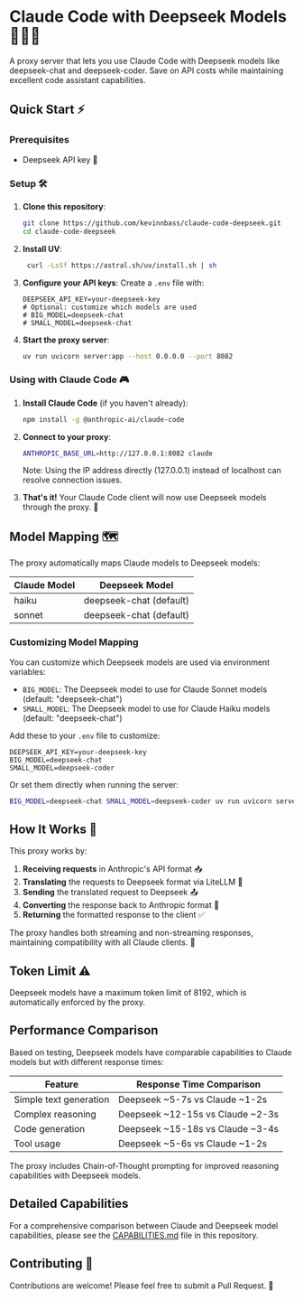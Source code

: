 # Claude Code with Deepseek Models 🧙‍♂️🤖

A proxy server that lets you use Claude Code with Deepseek models like deepseek-chat and deepseek-coder. Save on API costs while maintaining excellent code assistant capabilities.

## Quick Start ⚡

### Prerequisites

- Deepseek API key 🔑

### Setup 🛠️

1. **Clone this repository**:
   ```bash
   git clone https://github.com/kevinnbass/claude-code-deepseek.git
   cd claude-code-deepseek
   ```

2. **Install UV**:
   ```bash
    curl -LsSf https://astral.sh/uv/install.sh | sh
   ```

3. **Configure your API keys**:
   Create a `.env` file with:
   ```
   DEEPSEEK_API_KEY=your-deepseek-key
   # Optional: customize which models are used
   # BIG_MODEL=deepseek-chat
   # SMALL_MODEL=deepseek-chat
   ```

4. **Start the proxy server**:
   ```bash
   uv run uvicorn server:app --host 0.0.0.0 --port 8082
   ```

### Using with Claude Code 🎮

1. **Install Claude Code** (if you haven't already):
   ```bash
   npm install -g @anthropic-ai/claude-code
   ```

2. **Connect to your proxy**:
   ```bash
   ANTHROPIC_BASE_URL=http://127.0.0.1:8082 claude
   ```
   
   Note: Using the IP address directly (127.0.0.1) instead of localhost can resolve connection issues.

3. **That's it!** Your Claude Code client will now use Deepseek models through the proxy. 🎯

## Model Mapping 🗺️

The proxy automatically maps Claude models to Deepseek models:

| Claude Model | Deepseek Model |
|--------------|----------------|
| haiku | deepseek-chat (default) |
| sonnet | deepseek-chat (default) |

### Customizing Model Mapping

You can customize which Deepseek models are used via environment variables:

- `BIG_MODEL`: The Deepseek model to use for Claude Sonnet models (default: "deepseek-chat")
- `SMALL_MODEL`: The Deepseek model to use for Claude Haiku models (default: "deepseek-chat")

Add these to your `.env` file to customize:
```
DEEPSEEK_API_KEY=your-deepseek-key
BIG_MODEL=deepseek-chat
SMALL_MODEL=deepseek-coder
```

Or set them directly when running the server:
```bash
BIG_MODEL=deepseek-chat SMALL_MODEL=deepseek-coder uv run uvicorn server:app --host 0.0.0.0 --port 8082
```

## How It Works 🧩

This proxy works by:

1. **Receiving requests** in Anthropic's API format 📥
2. **Translating** the requests to Deepseek format via LiteLLM 🔄
3. **Sending** the translated request to Deepseek 📤
4. **Converting** the response back to Anthropic format 🔄
5. **Returning** the formatted response to the client ✅

The proxy handles both streaming and non-streaming responses, maintaining compatibility with all Claude clients. 🌊

## Token Limit ⚠️

Deepseek models have a maximum token limit of 8192, which is automatically enforced by the proxy.

## Performance Comparison

Based on testing, Deepseek models have comparable capabilities to Claude models but with different response times:

| Feature | Response Time Comparison |
|---------|--------------------------|
| Simple text generation | Deepseek ~5-7s vs Claude ~1-2s |
| Complex reasoning | Deepseek ~12-15s vs Claude ~2-3s |
| Code generation | Deepseek ~15-18s vs Claude ~3-4s |
| Tool usage | Deepseek ~5-6s vs Claude ~1-2s |

The proxy includes Chain-of-Thought prompting for improved reasoning capabilities with Deepseek models.

## Detailed Capabilities

For a comprehensive comparison between Claude and Deepseek model capabilities, please see the [CAPABILITIES.md](CAPABILITIES.md) file in this repository.

## Contributing 🤝

Contributions are welcome! Please feel free to submit a Pull Request. 🎁
